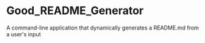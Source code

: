 # Good_README_Generator
 A command-line application that dynamically generates a README.md from a user's input
